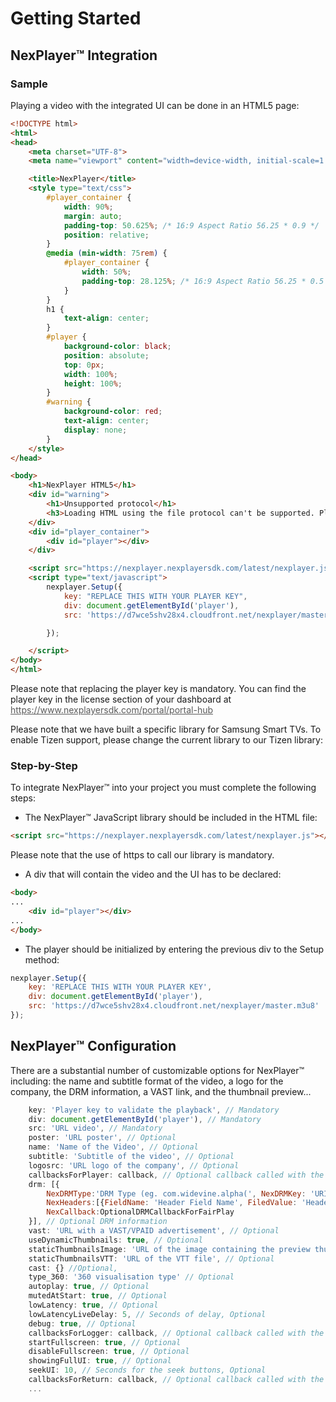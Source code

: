 # Getting Started

## NexPlayer™ Integration

### Sample

Playing a video with the integrated UI can be done in an HTML5 page:

```html
<!DOCTYPE html>
<html>
<head>
    <meta charset="UTF-8">
    <meta name="viewport" content="width=device-width, initial-scale=1.0, maximum-scale=1.0, user-scalable=no" />

    <title>NexPlayer</title>
    <style type="text/css">
        #player_container {
            width: 90%;
            margin: auto;
            padding-top: 50.625%; /* 16:9 Aspect Ratio 56.25 * 0.9 */
            position: relative;
        }
        @media (min-width: 75rem) {
            #player_container {
                width: 50%;
                padding-top: 28.125%; /* 16:9 Aspect Ratio 56.25 * 0.5 */
            }            
        }
        h1 {
            text-align: center;
        }
        #player {
            background-color: black;
            position: absolute;
            top: 0px;
            width: 100%;
            height: 100%;
        }
        #warning {
            background-color: red;
            text-align: center;
            display: none;
        }
    </style>
</head>

<body>
    <h1>NexPlayer HTML5</h1>
    <div id="warning">
        <h1>Unsupported protocol</h1>
        <h3>Loading HTML using the file protocol can't be supported. Please use a <a href="https://nexplayer.github.io/getting_started.html#explanation">server</a> (HTTP/HTTPS protocol).</h3>
    </div>
    <div id="player_container">
        <div id="player"></div>
    </div>

    <script src="https://nexplayer.nexplayersdk.com/latest/nexplayer.js"></script>
    <script type="text/javascript">
        nexplayer.Setup({
            key: "REPLACE THIS WITH YOUR PLAYER KEY",
            div: document.getElementById('player'),
            src: 'https://d7wce5shv28x4.cloudfront.net/nexplayer/master.m3u8',

        });

    </script>
</body>
</html>
```


<div class="alert alert-success hints-alert"><div class="hints-icon"><i class="fa fa-mortar-board"></i></div><div class="hints-container"><p>Please note that replacing the player key is mandatory. You can find the player key in the license section of your dashboard at <a style ="color:#5A5A5A!important" href="https://www.nexplayersdk.com/portal/portal-hub">https://www.nexplayersdk.com/portal/portal-hub</a></p>
</div></div>



<div class="alert alert-info hints-alert"><div class="hints-icon"><i class="fa fa-info-circle"></i></div><div class="hints-container"><p>Please note that we have built a specific library for Samsung Smart TVs. To enable Tizen support, please change the current library to our Tizen library: </p>
</div></div>

### Step-by-Step

To integrate NexPlayer™ into your project you must complete the following steps:

- The NexPlayer™ JavaScript library should be included in the HTML file:

```html
<script src="https://nexplayer.nexplayersdk.com/latest/nexplayer.js"></script>
```

<div class="alert alert-success hints-alert"><div class="hints-icon"><i class="fa fa-mortar-board"></i></div><div class="hints-container"><p>Please note that the use of https to call our library is mandatory. </p>
</div></div>

- A div that will contain the video and the UI has to be declared:
```html
<body>
...
    <div id="player"></div>
...
</body>
```
- The player should be initialized by entering the previous div to the Setup method:
```js
nexplayer.Setup({
    key: 'REPLACE THIS WITH YOUR PLAYER KEY',
    div: document.getElementById('player'),
    src: 'https://d7wce5shv28x4.cloudfront.net/nexplayer/master.m3u8'
});
```
## NexPlayer™ Configuration

There are a substantial number of customizable options for NexPlayer™ including: the name and subtitle format of the video, a logo for the company, the DRM information, a VAST link, and the thumbnail preview...

```js
    key: 'Player key to validate the playback', // Mandatory
    div: document.getElementById('player'), // Mandatory
    src: 'URL video', // Mandatory
    poster: 'URL poster', // Optional
    name: 'Name of the Video', // Optional
    subtitle: 'Subtitle of the video', // Optional
    logosrc: 'URL logo of the company', // Optional
    callbacksForPlayer: callback, // Optional callback called with the player instances
    drm: [{
        NexDRMType:'DRM Type (eg. com.widevine.alpha(', NexDRMKey: 'URI for the DRM Key', 
        NexHeaders:[{FieldName: 'Header Field Name', FiledValue: 'Header Field Value'}],
        NexCallback:OptionalDRMCallbackForFairPlay
    }], // Optional DRM information
    vast: 'URL with a VAST/VPAID advertisement', // Optional
    useDynamicThumbnails: true, // Optional
    staticThumbnailsImage: 'URL of the image containing the preview thumbnails', // Optional
    staticThumbnailsVTT: 'URL of the VTT file', // Optional
    cast: {} //Optional,
    type_360: '360 visualisation type' // Optional
    autoplay: true, // Optional
    mutedAtStart: true, // Optional
    lowLatency: true, // Optional
    lowLatencyLiveDelay: 5, // Seconds of delay, Optional
    debug: true, // Optional
    callbacksForLogger: callback, // Optional callback called with the logger instances
    startFullscreen: true, // Optional
    disableFullscreen: true, // Optional
    showingFullUI: true, // Optional
    seekUI: 10, // Seconds for the seek buttons, Optional
    callbacksForReturn: callback, // Optional callback called with the return button
    ...
    
```